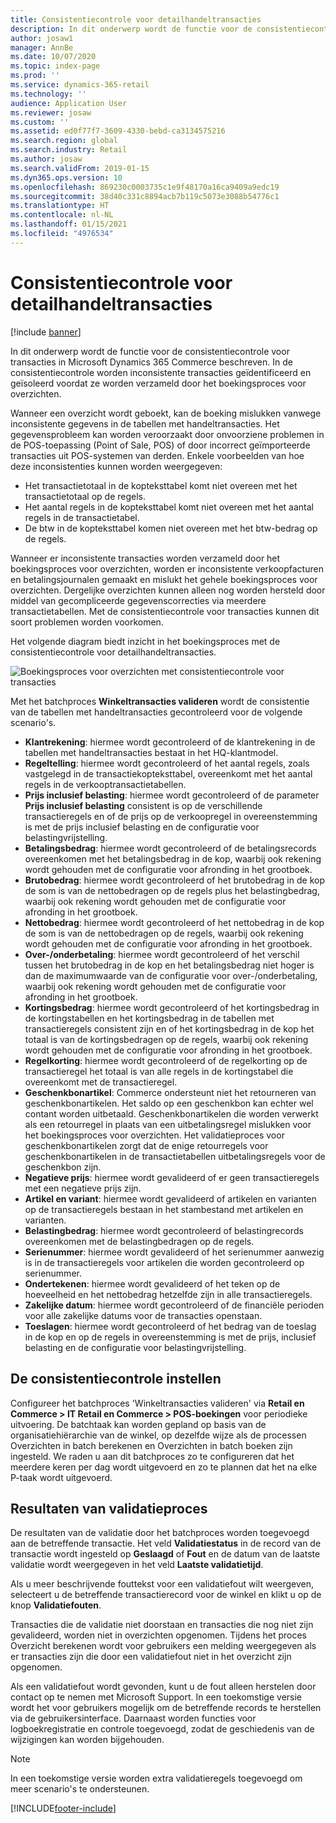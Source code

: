```yaml
---
title: Consistentiecontrole voor detailhandeltransacties
description: In dit onderwerp wordt de functie voor de consistentiecontrole voor transacties in Dynamics 365 Commerce beschreven.
author: josaw1
manager: AnnBe
ms.date: 10/07/2020
ms.topic: index-page
ms.prod: ''
ms.service: dynamics-365-retail
ms.technology: ''
audience: Application User
ms.reviewer: josaw
ms.custom: ''
ms.assetid: ed0f77f7-3609-4330-bebd-ca3134575216
ms.search.region: global
ms.search.industry: Retail
ms.author: josaw
ms.search.validFrom: 2019-01-15
ms.dyn365.ops.version: 10
ms.openlocfilehash: 869230c0003735c1e9f48170a16ca9409a9edc19
ms.sourcegitcommit: 38d40c331c8894acb7b119c5073e3088b54776c1
ms.translationtype: HT
ms.contentlocale: nl-NL
ms.lasthandoff: 01/15/2021
ms.locfileid: "4976534"
---
```

# <a name="retail-transaction-consistency-checker"></a>Consistentiecontrole voor detailhandeltransacties

[!include [banner](includes/banner.md)]

In dit onderwerp wordt de functie voor de consistentiecontrole voor transacties in Microsoft Dynamics 365 Commerce beschreven. In de consistentiecontrole worden inconsistente transacties geïdentificeerd en geïsoleerd voordat ze worden verzameld door het boekingsproces voor overzichten.

Wanneer een overzicht wordt geboekt, kan de boeking mislukken vanwege inconsistente gegevens in de tabellen met handeltransacties. Het gegevensprobleem kan worden veroorzaakt door onvoorziene problemen in de POS-toepassing (Point of Sale, POS) of door incorrect geïmporteerde transacties uit POS-systemen van derden. Enkele voorbeelden van hoe deze inconsistenties kunnen worden weergegeven: 

- Het transactietotaal in de kopteksttabel komt niet overeen met het transactietotaal op de regels.
- Het aantal regels in de kopteksttabel komt niet overeen met het aantal regels in de transactietabel.
- De btw in de kopteksttabel komen niet overeen met het btw-bedrag op de regels. 

Wanneer er inconsistente transacties worden verzameld door het boekingsproces voor overzichten, worden er inconsistente verkoopfacturen en betalingsjournalen gemaakt en mislukt het gehele boekingsproces voor overzichten. Dergelijke overzichten kunnen alleen nog worden hersteld door middel van gecompliceerde gegevenscorrecties via meerdere transactietabellen. Met de consistentiecontrole voor transacties kunnen dit soort problemen worden voorkomen.

Het volgende diagram biedt inzicht in het boekingsproces met de consistentiecontrole voor detailhandeltransacties.

![Boekingsproces voor overzichten met consistentiecontrole voor transacties](./media/validchecker.png "Boekingsproces voor overzichten met consistentiecontrole voor transacties")

Met het batchproces **Winkeltransacties valideren** wordt de consistentie van de tabellen met handeltransacties gecontroleerd voor de volgende scenario's.

- **Klantrekening**: hiermee wordt gecontroleerd of de klantrekening in de tabellen met handeltransacties bestaat in het HQ-klantmodel.
- **Regeltelling**: hiermee wordt gecontroleerd of het aantal regels, zoals vastgelegd in de transactiekopteksttabel, overeenkomt met het aantal regels in de verkooptransactietabellen.
- **Prijs inclusief belasting**: hiermee wordt gecontroleerd of de parameter **Prijs inclusief belasting** consistent is op de verschillende transactieregels en of de prijs op de verkoopregel in overeenstemming is met de prijs inclusief belasting en de configuratie voor belastingvrijstelling.
- **Betalingsbedrag**: hiermee wordt gecontroleerd of de betalingsrecords overeenkomen met het betalingsbedrag in de kop, waarbij ook rekening wordt gehouden met de configuratie voor afronding in het grootboek.
- **Brutobedrag**: hiermee wordt gecontroleerd of het brutobedrag in de kop de som is van de nettobedragen op de regels plus het belastingbedrag, waarbij ook rekening wordt gehouden met de configuratie voor afronding in het grootboek.
- **Nettobedrag**: hiermee wordt gecontroleerd of het nettobedrag in de kop de som is van de nettobedragen op de regels, waarbij ook rekening wordt gehouden met de configuratie voor afronding in het grootboek.
- **Over-/onderbetaling**: hiermee wordt gecontroleerd of het verschil tussen het brutobedrag in de kop en het betalingsbedrag niet hoger is dan de maximumwaarde van de configuratie voor over-/onderbetaling, waarbij ook rekening wordt gehouden met de configuratie voor afronding in het grootboek.
- **Kortingsbedrag**: hiermee wordt gecontroleerd of het kortingsbedrag in de kortingstabellen en het kortingsbedrag in de tabellen met transactieregels consistent zijn en of het kortingsbedrag in de kop het totaal is van de kortingsbedragen op de regels, waarbij ook rekening wordt gehouden met de configuratie voor afronding in het grootboek.
- **Regelkorting**: hiermee wordt gecontroleerd of de regelkorting op de transactieregel het totaal is van alle regels in de kortingstabel die overeenkomt met de transactieregel.
- **Geschenkbonartikel**: Commerce ondersteunt niet het retourneren van geschenkbonartikelen. Het saldo op een geschenkbon kan echter wel contant worden uitbetaald. Geschenkbonartikelen die worden verwerkt als een retourregel in plaats van een uitbetalingsregel mislukken voor het boekingsproces voor overzichten. Het validatieproces voor geschenkbonartikelen zorgt dat de enige retourregels voor geschenkbonartikelen in de transactietabellen uitbetalingsregels voor de geschenkbon zijn.
- **Negatieve prijs**: hiermee wordt gevalideerd of er geen transactieregels met een negatieve prijs zijn.
- **Artikel en variant**: hiermee wordt gevalideerd of artikelen en varianten op de transactieregels bestaan in het stambestand met artikelen en varianten.
- **Belastingbedrag**: hiermee wordt gecontroleerd of belastingrecords overeenkomen met de belastingbedragen op de regels.
- **Serienummer**: hiermee wordt gevalideerd of het serienummer aanwezig is in de transactieregels voor artikelen die worden gecontroleerd op serienummer.
- **Ondertekenen**: hiermee wordt gevalideerd of het teken op de hoeveelheid en het nettobedrag hetzelfde zijn in alle transactieregels.
- **Zakelijke datum**: hiermee wordt gecontroleerd of de financiële perioden voor alle zakelijke datums voor de transacties openstaan.
- **Toeslagen**: hiermee wordt gecontroleerd of het bedrag van de toeslag in de kop en op de regels in overeenstemming is met de prijs, inclusief belasting en de configuratie voor belastingvrijstelling.

## <a name="set-up-the-consistency-checker"></a>De consistentiecontrole instellen

Configureer het batchproces 'Winkeltransacties valideren' via **Retail en Commerce \> IT Retail en Commerce \> POS-boekingen** voor periodieke uitvoering. De batchtaak kan worden gepland op basis van de organisatiehiërarchie van de winkel, op dezelfde wijze als de processen Overzichten in batch berekenen en Overzichten in batch boeken zijn ingesteld. We raden u aan dit batchproces zo te configureren dat het meerdere keren per dag wordt uitgevoerd en zo te plannen dat het na elke P-taak wordt uitgevoerd.

## <a name="results-of-validation-process"></a>Resultaten van validatieproces

De resultaten van de validatie door het batchproces worden toegevoegd aan de betreffende transactie. Het veld **Validatiestatus** in de record van de transactie wordt ingesteld op **Geslaagd** of **Fout** en de datum van de laatste validatie wordt weergegeven in het veld **Laatste validatietijd**.

Als u meer beschrijvende fouttekst voor een validatiefout wilt weergeven, selecteert u de betreffende transactierecord voor de winkel en klikt u op de knop **Validatiefouten**.

Transacties die de validatie niet doorstaan en transacties die nog niet zijn gevalideerd, worden niet in overzichten opgenomen. Tijdens het proces Overzicht berekenen wordt voor gebruikers een melding weergegeven als er transacties zijn die door een validatiefout niet in het overzicht zijn opgenomen.

Als een validatiefout wordt gevonden, kunt u de fout alleen herstelen door contact op te nemen met Microsoft Support. In een toekomstige versie wordt het voor gebruikers mogelijk om de betreffende records te herstellen via de gebruikersinterface. Daarnaast worden functies voor logboekregistratie en controle toegevoegd, zodat de geschiedenis van de wijzigingen kan worden bijgehouden.

> [!NOTE]
> In een toekomstige versie worden extra validatieregels toegevoegd om meer scenario's te ondersteunen.


[!INCLUDE[footer-include](../includes/footer-banner.md)]